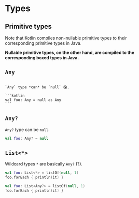 # Types

## Primitive types

Note that Kotlin compiles non-nullable primitive types to their corresponding primitive types in Java.

**Nullable primitive types, on the other hand, are compiled to the corresponding boxed types in Java.**

## `Any`

~~~admonish warning title="Gotcha"

`Any` type *can* be `null` 😱.

```kotlin
val foo: Any = null as Any
```
~~~

## `Any?`

`Any?` type can be `null`.

```kotlin
val foo: Any? = null
```

## `List<*>`

Wildcard types `*` are basically `Any?` (?).

```kotlin
val foo: List<*> = listOf(null, 1)
foo.forEach { println(it) }
```

```kotlin
val foo: List<Any?> = listOf(null, 1)
foo.forEach { println(it) }
```